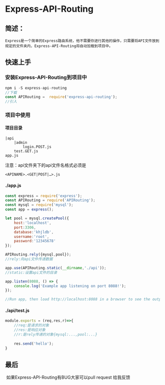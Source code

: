 # Express-API-Routing
## 简述：
    Express是一个简单的Express路由系统，他不需要你进行其他的操作，只需要将API文件放到规定的文件夹内，Express-API-Routing将自动加载到项目中。
## 快速上手
### 安装Express-API-Routing到项目中

```js
npm i -S express-api-routing
//下载
const APIRouting =  require('express-api-routing');
//引入
```

### 项目中使用

#### 项目目录

	|api
		|admin
			login.POST.js
		test.GET.js
	app.js

注意：api文件夹下的api文件名格式必须是

	<APINAME>.<GET|POST|…>.js


#### ./app.js


```js
const express = require('express');
const APIRouting = require('APIRouting');
const mysql = require('mysql');
const app = express();

let pool = mysql.createPool({
    host:'localhost',
    port:3306,
    database:'khjldb',
    username:'root',
    password:'12345678'
});

APIRouting.rely({mysql,pool});
//rely:向api文件传递数据

app.use(APIRouting.static(__dirname,'./api'));
//static:设置api文件的目录

app.listen(8088, () => {
    console.log('Example app listening on port 8088!');
});

//Run app, then load http://localhost:8088 in a browser to see the output.

```

#### ./api/test.js

```js
module.exports = (req,res,r)=>{
    //req:是请求的对象
    //res:是响应对象
   	//r:是rely传递的对象{mysql:...,pool:...}
    
    res.send('hello');
}
```

## 最后

​	如果Express-API-Routing有BUG大家可以pull request 给我反馈

